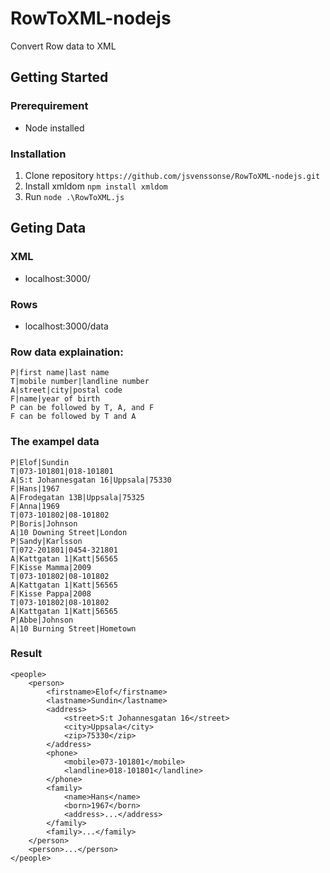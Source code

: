 # RowToXML-nodejs
Convert Row data to XML

## Getting Started 

### Prerequirement
- Node installed

### Installation
1. Clone repository ```https://github.com/jsvenssonse/RowToXML-nodejs.git```
2. Install xmldom ```npm install xmldom```
3. Run ```node .\RowToXML.js```

## Geting Data 
 
 ### XML 
 - localhost:3000/

 ### Rows
- localhost:3000/data

### Row data explaination:
```
P|first name|last name
T|mobile number|landline number
A|street|city|postal code
F|name|year of birth
P can be followed by T, A, and F
F can be followed by T and A 
```

### The exampel data
```
P|Elof|Sundin
T|073-101801|018-101801
A|S:t Johannesgatan 16|Uppsala|75330
F|Hans|1967
A|Frodegatan 13B|Uppsala|75325
F|Anna|1969
T|073-101802|08-101802
P|Boris|Johnson
A|10 Downing Street|London
P|Sandy|Karlsson
T|072-201801|0454-321801
A|Kattgatan 1|Katt|56565
F|Kisse Mamma|2009
T|073-101802|08-101802
A|Kattgatan 1|Katt|56565
F|Kisse Pappa|2008
T|073-101802|08-101802
A|Kattgatan 1|Katt|56565
P|Abbe|Johnson
A|10 Burning Street|Hometown
```

### Result 
```
<people>
    <person>
        <firstname>Elof</firstname>
        <lastname>Sundin</lastname>
        <address>
            <street>S:t Johannesgatan 16</street>
            <city>Uppsala</city>
            <zip>75330</zip>
        </address>
        <phone>
            <mobile>073-101801</mobile>
            <landline>018-101801</landline>
        </phone>
        <family>
            <name>Hans</name>
            <born>1967</born>
            <address>...</address>
        </family>
        <family>...</family>
    </person>
    <person>...</person>
</people>
```